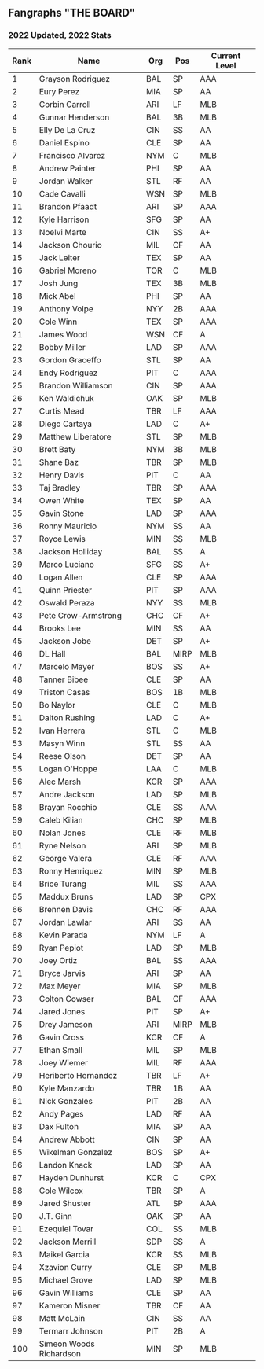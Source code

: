 ## Fangraphs "THE BOARD"
### 2022 Updated, 2022 Stats

| Rank | Name                    | Org | Pos  | Current Level |
|------|-------------------------|-----|------|---------------|
| 1    | Grayson Rodriguez       | BAL | SP   | AAA           |
| 2    | Eury Perez              | MIA | SP   | AA            |
| 3    | Corbin Carroll          | ARI | LF   | MLB           |
| 4    | Gunnar Henderson        | BAL | 3B   | MLB           |
| 5    | Elly De La Cruz         | CIN | SS   | AA            |
| 6    | Daniel Espino           | CLE | SP   | AA            |
| 7    | Francisco Alvarez       | NYM | C    | MLB           |
| 8    | Andrew Painter          | PHI | SP   | AA            |
| 9    | Jordan Walker           | STL | RF   | AA            |
| 10   | Cade Cavalli            | WSN | SP   | MLB           |
| 11   | Brandon Pfaadt          | ARI | SP   | AAA           |
| 12   | Kyle Harrison           | SFG | SP   | AA            |
| 13   | Noelvi Marte            | CIN | SS   | A+            |
| 14   | Jackson Chourio         | MIL | CF   | AA            |
| 15   | Jack Leiter             | TEX | SP   | AA            |
| 16   | Gabriel Moreno          | TOR | C    | MLB           |
| 17   | Josh Jung               | TEX | 3B   | MLB           |
| 18   | Mick Abel               | PHI | SP   | AA            |
| 19   | Anthony Volpe           | NYY | 2B   | AAA           |
| 20   | Cole Winn               | TEX | SP   | AAA           |
| 21   | James Wood              | WSN | CF   | A             |
| 22   | Bobby Miller            | LAD | SP   | AAA           |
| 23   | Gordon Graceffo         | STL | SP   | AA            |
| 24   | Endy Rodriguez          | PIT | C    | AAA           |
| 25   | Brandon Williamson      | CIN | SP   | AAA           |
| 26   | Ken Waldichuk           | OAK | SP   | MLB           |
| 27   | Curtis Mead             | TBR | LF   | AAA           |
| 28   | Diego Cartaya           | LAD | C    | A+            |
| 29   | Matthew Liberatore      | STL | SP   | MLB           |
| 30   | Brett Baty              | NYM | 3B   | MLB           |
| 31   | Shane Baz               | TBR | SP   | MLB           |
| 32   | Henry Davis             | PIT | C    | AA            |
| 33   | Taj Bradley             | TBR | SP   | AAA           |
| 34   | Owen White              | TEX | SP   | AA            |
| 35   | Gavin Stone             | LAD | SP   | AAA           |
| 36   | Ronny Mauricio          | NYM | SS   | AA            |
| 37   | Royce Lewis             | MIN | SS   | MLB           |
| 38   | Jackson Holliday        | BAL | SS   | A             |
| 39   | Marco Luciano           | SFG | SS   | A+            |
| 40   | Logan Allen             | CLE | SP   | AAA           |
| 41   | Quinn Priester          | PIT | SP   | AAA           |
| 42   | Oswald Peraza           | NYY | SS   | MLB           |
| 43   | Pete Crow-Armstrong     | CHC | CF   | A+            |
| 44   | Brooks Lee              | MIN | SS   | AA            |
| 45   | Jackson Jobe            | DET | SP   | A+            |
| 46   | DL Hall                 | BAL | MIRP | MLB           |
| 47   | Marcelo Mayer           | BOS | SS   | A+            |
| 48   | Tanner Bibee            | CLE | SP   | AA            |
| 49   | Triston Casas           | BOS | 1B   | MLB           |
| 50   | Bo Naylor               | CLE | C    | MLB           |
| 51   | Dalton Rushing          | LAD | C    | A+            |
| 52   | Ivan Herrera            | STL | C    | MLB           |
| 53   | Masyn Winn              | STL | SS   | AA            |
| 54   | Reese Olson             | DET | SP   | AA            |
| 55   | Logan O'Hoppe           | LAA | C    | MLB           |
| 56   | Alec Marsh              | KCR | SP   | AAA           |
| 57   | Andre Jackson           | LAD | SP   | MLB           |
| 58   | Brayan Rocchio          | CLE | SS   | AAA           |
| 59   | Caleb Kilian            | CHC | SP   | MLB           |
| 60   | Nolan Jones             | CLE | RF   | MLB           |
| 61   | Ryne Nelson             | ARI | SP   | MLB           |
| 62   | George Valera           | CLE | RF   | AAA           |
| 63   | Ronny Henriquez         | MIN | SP   | MLB           |
| 64   | Brice Turang            | MIL | SS   | AAA           |
| 65   | Maddux Bruns            | LAD | SP   | CPX           |
| 66   | Brennen Davis           | CHC | RF   | AAA           |
| 67   | Jordan Lawlar           | ARI | SS   | AA            |
| 68   | Kevin Parada            | NYM | LF   | A             |
| 69   | Ryan Pepiot             | LAD | SP   | MLB           |
| 70   | Joey Ortiz              | BAL | SS   | AAA           |
| 71   | Bryce Jarvis            | ARI | SP   | AA            |
| 72   | Max Meyer               | MIA | SP   | MLB           |
| 73   | Colton Cowser           | BAL | CF   | AAA           |
| 74   | Jared Jones             | PIT | SP   | A+            |
| 75   | Drey Jameson            | ARI | MIRP | MLB           |
| 76   | Gavin Cross             | KCR | CF   | A             |
| 77   | Ethan Small             | MIL | SP   | MLB           |
| 78   | Joey Wiemer             | MIL | RF   | AAA           |
| 79   | Heriberto Hernandez     | TBR | LF   | A+            |
| 80   | Kyle Manzardo           | TBR | 1B   | AA            |
| 81   | Nick Gonzales           | PIT | 2B   | AA            |
| 82   | Andy Pages              | LAD | RF   | AA            |
| 83   | Dax Fulton              | MIA | SP   | AA            |
| 84   | Andrew Abbott           | CIN | SP   | AA            |
| 85   | Wikelman Gonzalez       | BOS | SP   | A+            |
| 86   | Landon Knack            | LAD | SP   | AA            |
| 87   | Hayden Dunhurst         | KCR | C    | CPX           |
| 88   | Cole Wilcox             | TBR | SP   | A             |
| 89   | Jared Shuster           | ATL | SP   | AAA           |
| 90   | J.T. Ginn               | OAK | SP   | AA            |
| 91   | Ezequiel Tovar          | COL | SS   | MLB           |
| 92   | Jackson Merrill         | SDP | SS   | A             |
| 93   | Maikel Garcia           | KCR | SS   | MLB           |
| 94   | Xzavion Curry           | CLE | SP   | MLB           |
| 95   | Michael Grove           | LAD | SP   | MLB           |
| 96   | Gavin Williams          | CLE | SP   | AA            |
| 97   | Kameron Misner          | TBR | CF   | AA            |
| 98   | Matt McLain             | CIN | SS   | AA            |
| 99   | Termarr Johnson         | PIT | 2B   | A             |
| 100  | Simeon Woods Richardson | MIN | SP   | MLB           |
